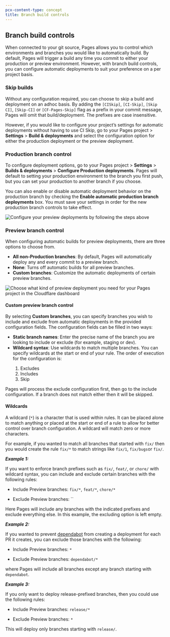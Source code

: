 ```yaml
---
pcx-content-type: concept
title: Branch build controls
---
```


## Branch build controls 

When connected to your git source, Pages allows you to control which environments and branches you would like to automatically build. By default, Pages will trigger a build any time you commit to either your production or preview environment. However, with branch build controls, you can configure automatic deployments to suit your preference on a per project basis.

### Skip builds

Without any configuration required, you can choose to skip a build and deployment on an adhoc basis. By adding the `[CISkip]`, `[CI-Skip]`, `[Skip CI]`, `[Skip-CI]` or `[CF-Pages-Skip]` flag as a prefix in your commit message, Pages will omit that build/deployment. The prefixes are case insensitive. 

However, if you would like to configure your project’s settings for automatic deployments without having to use CI Skip, go to your Pages project > **Settings** > **Build & deployments** and select the configuration option for either the production deployment or the preview deployment.


### Production branch control 

To configure deployment options, go to your Pages project > **Settings** > **Builds & deployments** > **Configure Production deployments**. Pages will default to setting your production environment to the branch you first push, but you can set your production to another branch if you choose. 

You can also enable or disable automatic deployment behavior on the production branch by checking the **Enable automatic production branch deployments** box. You must save your settings in order for the new production branch controls to take effect. 

![Configure your preview deployments by following the steps above](../media/configure-preview-deployment.png)

### Preview branch control 

When configuring automatic builds for preview deployments, there are three options to choose from. 

* **All non-Production branches**: By default, Pages will automatically deploy any and every commit to a preview branch.
* **None**: Turns off automatic builds for all preview branches.
* **Custom branches**: Customize the automatic deployments of certain preview branches.

![Choose what kind of preview deployment you need for your Pages project in the Cloudflare dashboard](../media/include-preview-brances.png)

#### Custom preview branch control  

By selecting **Custom branches**, you can specify branches you wish to include and exclude from automatic deployments in the provided configuration fields. The configuration fields can be filled in two ways: 

* **Static branch names**: Enter the precise name of the branch you are looking to include or exclude (for example, staging or dev).
* **Wildcard syntax**: Use wildcards to match multiple branches. You can specify wildcards at the start or end of your rule. The order of execution for the configuration is:

<ol>
  <ol>
    <li>Excludes</li>
    <li>Includes</li>
    <li>Skip</li>
  </ol>
</ol>

Pages will process the exclude configuration first, then go to the include configuration. If a branch does not match either then it will be skipped.

#### Wildcards

A wildcard (`*`) is a character that is used within rules. It can be placed alone to match anything or placed at the start or end of a rule to allow for better control over branch configuration. A wildcard will match zero or more characters. 

For example, if you wanted to match all branches that started with `fix/` then you would create the rule `fix/*` to match strings like `fix/1`, `fix/bugs`or `fix/`.

**_Example 1:_**
    
If you want to enforce branch prefixes such as `fix/`, `feat/`, or `chore/` with wildcard syntax, you can include and exclude certain branches with the following rules:

* Include Preview branches:
`fix/*`, `feat/*`, `chore/*`

* Exclude Preview branches:
``
    
Here Pages will include any branches with the indicated prefixes and exclude everything else. In this example, the excluding option is left empty.

**_Example 2:_**

If you wanted to prevent [dependabot](https://github.com/dependabot) from creating a deployment for each PR it creates, you can exclude those branches with the following:

* Include Preview branches:
`*`

* Exclude Preview branches:
`dependabot/*`

where Pages will include all branches except any branch starting with `dependabot`. 

**_Example 3:_**

If you only want to deploy release-prefixed branches, then you could use the following rules:

* Include Preview branches:
`release/*`

* Exclude Preview branches:
`*`

This will deploy only branches starting with `release/`.
